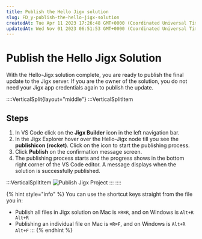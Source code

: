```yaml
---
title: Publish the Hello Jigx solution
slug: FD_y-publish-the-hello-jigx-solution
createdAt: Tue Apr 11 2023 17:26:48 GMT+0000 (Coordinated Universal Time)
updatedAt: Wed Nov 01 2023 06:51:53 GMT+0000 (Coordinated Universal Time)
---
```


# Publish the Hello Jigx Solution

With the Hello-Jigx solution complete, you are ready to publish the final update to the Jigx server. If you are the owner of the solution, you do not need your Jigx app credentials again to publish the update.

::::VerticalSplit{layout="middle"} :::VerticalSplitItem

## Steps

1. In VS Code click on the **Jigx Builder** icon in the left navigation bar.
2. In the Jigx Explorer hover over the Hello-Jigx node till you see the **publishicon (rocket)**. Click on the icon to start the publishing process.
3. Click **Publish** on the confirmation message screen.
4. The publishing process starts and the progress shows in the bottom right corner of the VS Code editor. A message displays when the solution is successfully published.&#x20;

:::VerticalSplitItem ![Publish Jigx Project](https://archbee-image-uploads.s3.amazonaws.com/x7vdIDH6-ScTprfmi2XXX/EiFAMB81wv8sR3cDTGNel_customerpublish.png) ::: ::::

{% hint style="info" %}
You can use the shortcut keys straight from the file you in:

* Publish all files in Jigx solution on Mac is `⌘R⌘R`, and on Windows is `Alt+R Alt+R`
* Publishing an individual file on Mac is `⌘R⌘F`, and on Windows is `Alt+R Alt+F` :::
{% endhint %}
